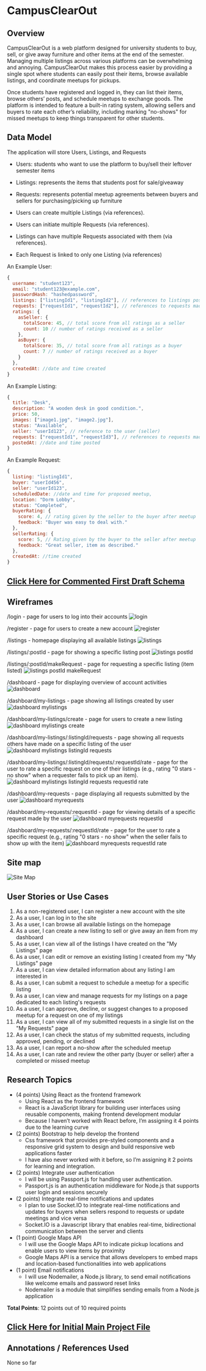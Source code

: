 

# CampusClearOut

## Overview

CampusClearOut is a web platform designed for university students to buy, sell, or give away furniture and other items at the end of the semester. Managing multiple listings across various platforms can be overwhelming and annoying. CampusClearOut makes this process easier by providing a single spot where students can easily post their items, browse available listings, and coordinate meetups for pickups.

Once students have registered and logged in, they can list their items, browse others’ posts, and schedule meetups to exchange goods. The platform is intended to feature a built-in rating system, allowing sellers and buyers to rate each other’s reliability, including marking "no-shows" for missed meetups to keep things transparent for other students.

## Data Model

The application will store Users, Listings, and Requests
* Users: students who want to use the platform to buy/sell their leftover semester items
* Listings: represents the items that students post for sale/giveaway
* Requests: represents potential meetup agreements between buyers and sellers for purchasing/picking up  furniture

* Users can create multiple Listings (via references).
* Users can initiate multiple Requests (via references).
* Listings can have multiple Requests associated with them (via references).
* Each Request is linked to only one Listing (via references) 


An Example User:

```javascript
{
  username: "student123",
  email: "student123@example.com",
  passwordHash: "hashedpassword",
  listings: ["listingId1", "listingId2"], // references to listings posted by user
  requests: ["requestId1", "requestId2"], // references to requests made by user
  ratings: {
    asSeller: {
      totalScore: 45, // total score from all ratings as a seller
      count: 10 // number of ratings received as a seller
    },
    asBuyer: {
      totalScore: 35, // total score from all ratings as a buyer
      count: 7 // number of ratings received as a buyer
    }
  },
  createdAt: //date and time created
}

```

An Example Listing:

```javascript
{
  title: "Desk",
  description: "A wooden desk in good condition.",
  price: 50,
  images: ["image1.jpg", "image2.jpg"],
  status: "Available",
  seller: "userId123", // reference to the user (seller)
  requests: ["requestId1", "requestId3"], // references to requests made for this listing
  postedAt: //date and time posted
}

```

An Example Request:

```javascript
{
  listing: "listingId1", 
  buyer: "userId456", 
  seller: "userId123", 
  scheduledDate: //date and time for proposed meetup,
  location: "Dorm Lobby",
  status: "Completed",
  buyerRating: {
    score: 4, // rating given by the seller to the buyer after meetup
    feedback: "Buyer was easy to deal with."
  },
  sellerRating: {
    score: 5, // Rating given by the buyer to the seller after meetup
    feedback: "Great seller, item as described."
  },
  createdAt: //time created 
}

```

## [Click Here for Commented First Draft Schema](db.mjs) 


## Wireframes

/login - page for users to log into their accounts
![login](documentation/login.png)

/register - page for users to create a new account
![register](documentation/register.png)

/listings - homepage displaying all available listings
![listings](documentation/listings.png)

/listings/:postId - page for showing a specific listing post
![listings postId](documentation/listingspostId.png)

/listings/:postId/makeRequest - page for requesting a specific listing (item listed)
![listings postId makeRequest](documentation/listingspostIdmakeRequest.png)

/dashboard - page for displaying overview of account activities
![dashboard](documentation/dashboard.png)

/dashboard/my-listings - page showing all listings created by user
![dashboard mylistings](documentation/dashboardmylistings.png)

/dashboard/my-listings/create - page for users to create a new listing
![dashboard mylistings create](documentation/dashboardmylistingscreate.png)

/dashboard/my-listings/:listingId/requests - page showing all requests others have made on a specific listing of the user
![dashboard mylistings listingId requests](documentation/dashboardmylistingslistingIdrequests.png)

/dashboard/my-listings/:listingId/requests/:requestId/rate - page for the user to rate a specific request on one of their listings (e.g., rating "0 stars - no show" when a requester fails to pick up an item).
![dashboard mylistings listingId requests requestId rate](documentation/dashboardmyrequestsrequestIdrate.png)

/dashboard/my-requests - page displaying all requests submitted by the user
![dashboard myrequests](documentation/dashboardmyrequests.png)

/dashboard/my-requests/:requestId - page for viewing details of a specific request made by the user
![dashboard myrequests requestId](documentation/dashboardmyrequestsrequestId.png)

/dashboard/my-requests/:requestId/rate - page for the user to rate a specific request (e.g., rating "0 stars - no show" when the seller fails to show up with the item)
![dashboard myrequests requestId rate](documentation/dashboardmyrequestsrequestIdrate.png)


## Site map
![Site Map](documentation/site-map.png)


## User Stories or Use Cases

1. As a non-registered user, I can register a new account with the site
2. As a user, I can log in to the site
3. As a user, I can browse all available listings on the homepage
4. As a user, I can create a new listing to sell or give away an item from my dashboard
5. As a user, I can view all of the listings I have created on the "My Listings" page
6. As a user, I can edit or remove an existing listing I created from my "My Listings" page
7. As a user, I can view detailed information about any listing I am interested in
8. As a user, I can submit a request to schedule a meetup for a specific listing
9. As a user, I can view and manage requests for my listings on a page dedicated to each listing's requests
10. As a user, I can approve, decline, or suggest changes to a proposed meetup for a request on one of my listings
11. As a user, I can view all of my submitted requests in a single list on the "My Requests" page
12. As a user, I can check the status of my submitted requests, including approved, pending, or declined
13. As a user, I can report a no-show after the scheduled meetup
14. As a user, I can rate and review the other party (buyer or seller) after a completed or missed meetup


## Research Topics

* (4 points) Using React as the frontend framework
    * Using React as the frontend framework
    * React is a JavaScript library for building user interfaces using reusable components, making frontend development modular
    * Because I haven’t worked with React before, I’m assigning it 4 points due to the learning curve
* (2 points) Bootstrap to help develop the frontend
    * Css framework that provides pre-styled components and a responsive grid system to design and build responsive web applications faster
    * I have also never worked with it before, so I’m assigning it 2 points for learning and integration.
* (2 points) Integrate user authentication
    * I will be using Passport.js for handling user authentication.
    * Passport.js is an authentication middleware for Node.js that supports user login and sessions securely
* (2 points) Integrate real-time notifications and updates
    * I plan to use Socket.IO to integrate real-time notifications and updates for buyers when sellers respond to requests or update meetings and vice versa
    * Socket.IO is a Javascript library that enables real-time, bidirectional communication between the server and clients
* (1 point) Google Maps API
    * I will use the Google Maps API to indicate pickup locations and enable users to view items by proximity
    * Google Maps API is a service that allows developers to embed maps and location-based functionalities into web applications
* (1 point) Email notifications  
    * I will use Nodemailer, a Node.js library, to send email notifications like welcome emails and password reset links
    * Nodemailer is a module that simplifies sending emails from a Node.js application

**Total Points**: 12 points out of 10 required points

## [Click Here for Initial Main Project File](app.mjs) 

## Annotations / References Used

None so far

